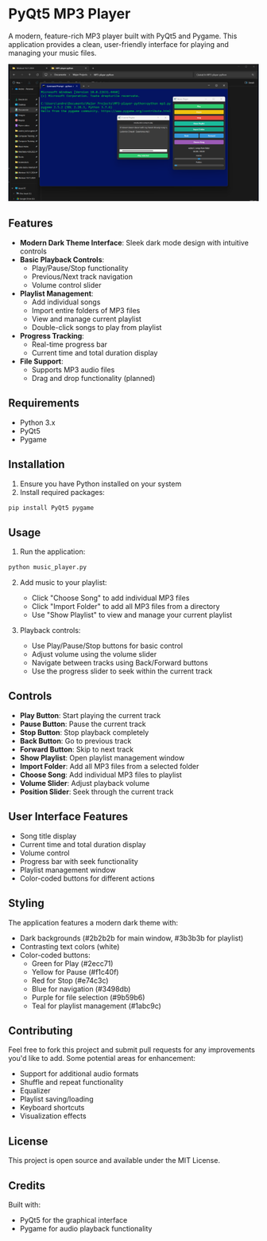 # PyQt5 MP3 Player

A modern, feature-rich MP3 player built with PyQt5 and Pygame. This application provides a clean, user-friendly interface for playing and managing your music files.

![Player Screenshot](screenshoy_mp3.png)

## Features

- **Modern Dark Theme Interface**: Sleek dark mode design with intuitive controls
- **Basic Playback Controls**:
  - Play/Pause/Stop functionality
  - Previous/Next track navigation
  - Volume control slider
- **Playlist Management**:
  - Add individual songs
  - Import entire folders of MP3 files
  - View and manage current playlist
  - Double-click songs to play from playlist
- **Progress Tracking**:
  - Real-time progress bar
  - Current time and total duration display
- **File Support**:
  - Supports MP3 audio files
  - Drag and drop functionality (planned)

## Requirements

- Python 3.x
- PyQt5
- Pygame

## Installation

1. Ensure you have Python installed on your system
2. Install required packages:
```bash
pip install PyQt5 pygame
```

## Usage

1. Run the application:
```bash
python music_player.py
```

2. Add music to your playlist:
   - Click "Choose Song" to add individual MP3 files
   - Click "Import Folder" to add all MP3 files from a directory
   - Use "Show Playlist" to view and manage your current playlist

3. Playback controls:
   - Use Play/Pause/Stop buttons for basic control
   - Adjust volume using the volume slider
   - Navigate between tracks using Back/Forward buttons
   - Use the progress slider to seek within the current track

## Controls

- **Play Button**: Start playing the current track
- **Pause Button**: Pause the current track
- **Stop Button**: Stop playback completely
- **Back Button**: Go to previous track
- **Forward Button**: Skip to next track
- **Show Playlist**: Open playlist management window
- **Import Folder**: Add all MP3 files from a selected folder
- **Choose Song**: Add individual MP3 files to playlist
- **Volume Slider**: Adjust playback volume
- **Position Slider**: Seek through the current track

## User Interface Features

- Song title display
- Current time and total duration display
- Volume control
- Progress bar with seek functionality
- Playlist management window
- Color-coded buttons for different actions

## Styling

The application features a modern dark theme with:
- Dark backgrounds (#2b2b2b for main window, #3b3b3b for playlist)
- Contrasting text colors (white)
- Color-coded buttons:
  - Green for Play (#2ecc71)
  - Yellow for Pause (#f1c40f)
  - Red for Stop (#e74c3c)
  - Blue for navigation (#3498db)
  - Purple for file selection (#9b59b6)
  - Teal for playlist management (#1abc9c)

## Contributing

Feel free to fork this project and submit pull requests for any improvements you'd like to add. Some potential areas for enhancement:

- Support for additional audio formats
- Shuffle and repeat functionality
- Equalizer
- Playlist saving/loading
- Keyboard shortcuts
- Visualization effects

## License

This project is open source and available under the MIT License.

## Credits

Built with:
- PyQt5 for the graphical interface
- Pygame for audio playback functionality
